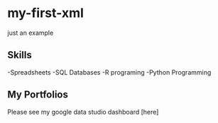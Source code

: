# my-first-xml
just an example

## Skills

-Spreadsheets
-SQL Databases
-R programing
-Python Programming

## My Portfolios

Please see my google data studio dashboard [here]




































































